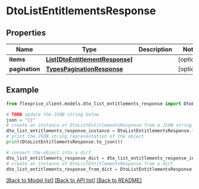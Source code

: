 # DtoListEntitlementsResponse


## Properties

Name | Type | Description | Notes
------------ | ------------- | ------------- | -------------
**items** | [**List[DtoEntitlementResponse]**](DtoEntitlementResponse.md) |  | [optional] 
**pagination** | [**TypesPaginationResponse**](TypesPaginationResponse.md) |  | [optional] 

## Example

```python
from flexprice_client.models.dto_list_entitlements_response import DtoListEntitlementsResponse

# TODO update the JSON string below
json = "{}"
# create an instance of DtoListEntitlementsResponse from a JSON string
dto_list_entitlements_response_instance = DtoListEntitlementsResponse.from_json(json)
# print the JSON string representation of the object
print(DtoListEntitlementsResponse.to_json())

# convert the object into a dict
dto_list_entitlements_response_dict = dto_list_entitlements_response_instance.to_dict()
# create an instance of DtoListEntitlementsResponse from a dict
dto_list_entitlements_response_from_dict = DtoListEntitlementsResponse.from_dict(dto_list_entitlements_response_dict)
```
[[Back to Model list]](../README.md#documentation-for-models) [[Back to API list]](../README.md#documentation-for-api-endpoints) [[Back to README]](../README.md)


